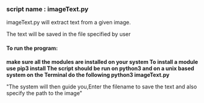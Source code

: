 <h3>script name : imageText.py</h3>

<p>imageText.py will extract text from a given image.</p>
<p>The text will be saved in the file specified by user</p>


<h4>To run the program:</h4>
<b>make sure all the modules are installed on your system
To install a module use pip3 install <module name>
The script should be run on python3 and on a unix based system
on the Terminal do the following
  python3 imageText.py </b>

"The system will then guide you,Enter the filename to save the text
and also specify the path to the image"


